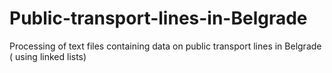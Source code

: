 # Public-transport-lines-in-Belgrade
Processing of text files containing data on public transport lines in Belgrade ( using linked lists)
